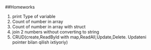 ##Homeworks
1. print Type of variable
2. Count of number in array
3. Count of number in array with struct
4. join 2 numbers without converting to string
5. CRUD(create,ReadById with map,ReadAll,Update,Delete. Updateni pointer bilan qilish ixtiyoriy)